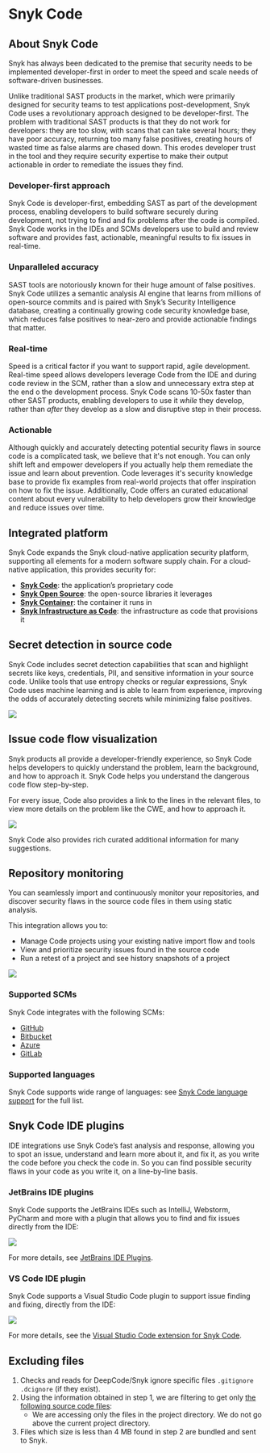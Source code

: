 # Snyk Code

## **About Snyk Code**

Snyk has always been dedicated to the premise that security needs to be implemented developer-first in order to meet the speed and scale needs of software-driven businesses.

Unlike traditional SAST products in the market, which were primarily designed for security teams to test applications post-development, Snyk Code uses a revolutionary approach designed to be developer-first. The problem with traditional SAST products is that they do not work for developers: they are too slow, with scans that can take several hours; they have poor accuracy, returning too many false positives, creating hours of wasted time as false alarms are chased down. This erodes developer trust in the tool and they require security expertise to make their output actionable in order to remediate the issues they find.

### Developer-first approach

Snyk Code is developer-first, embedding SAST as part of the development process, enabling developers to build software securely during development, not trying to find and fix problems after the code is compiled. Snyk Code works in the IDEs and SCMs developers use to build and review software and provides fast, actionable, meaningful results to fix issues in real-time.

### Unparalleled accuracy

SAST tools are notoriously known for their huge amount of false positives. Snyk Code utilizes a semantic analysis AI engine that learns from millions of open-source commits and is paired with Snyk’s Security Intelligence database, creating a continually growing code security knowledge base, which reduces false positives to near-zero and provide actionable findings that matter.

### Real-time

Speed is a critical factor if you want to support rapid, agile development. Real-time speed allows developers leverage Code from the IDE and during code review in the SCM, rather than a slow and unnecessary extra step at the end o the development process. Snyk Code scans 10-50x faster than other SAST products, enabling developers to use it _while_ they develop, rather than _after_ they develop as a slow and disruptive step in their process.

### Actionable

Although quickly and accurately detecting potential security flaws in source code is a complicated task, we believe that it's not enough. You can only shift left and empower developers if you actually help them remediate the issue and learn about prevention. Code leverages it's security knowledge base to provide fix examples from real-world projects that offer inspiration on how to fix the issue. Additionally, Code offers an curated educational content about every vulnerability to help developers grow their knowledge and reduce issues over time.

## **Integrated platform**

Snyk Code expands the Snyk cloud-native application security platform, supporting all elements for a modern software supply chain. For a cloud-native application, this provides security for:

* [**Snyk Code**](https://docs.snyk.io/snyk-code): the application’s proprietary code
* [**Snyk Open Source**](https://docs.snyk.io/snyk-open-source): the open-source libraries it leverages
* [**Snyk Container**](https://docs.snyk.io/snyk-container): the container it runs in
* [**Snyk Infrastructure as Code**](https://docs.snyk.io/snyk-infrastructure-as-code): the infrastructure as code that provisions it

## Secret detection in source code

Snyk Code includes secret detection capabilities that scan and highlight secrets like keys, credentials, PII, and sensitive information in your source code. Unlike tools that use entropy checks or regular expressions, Snyk Code uses machine learning and is able to learn from experience, improving the odds of accurately detecting secrets while minimizing false positives.

![](../../.gitbook/assets/image5.png)

## Issue code flow visualization

Snyk products all provide a developer-friendly experience, so Snyk Code helps developers to quickly understand the problem, learn the background, and how to approach it. Snyk Code helps you understand the dangerous code flow step-by-step.

For every issue, Code also provides a link to the lines in the relevant files, to view more details on the problem like the CWE, and how to approach it.

![](../../.gitbook/assets/image2-2-.png)

Snyk Code also provides rich curated additional information for many suggestions.

## Repository monitoring

You can seamlessly import and continuously monitor your repositories, and discover security flaws in the source code files in them using static analysis.

This integration allows you to:

* Manage Code projects using your existing native import flow and tools
* View and prioritize security issues found in the source code
* Run a retest of a project and see history snapshots of a project

![](../../.gitbook/assets/image4-1-.png)

### Supported SCMs

Snyk Code integrates with the following SCMs:

* [GitHub](https://docs.snyk.io/integrations/git-repository-scm-integrations/github-integration)
* [Bitbucket](https://docs.snyk.io/integrations/git-repository-scm-integrations/bitbucket-cloud-integration)&#x20;
* [Azure](https://docs.snyk.io/integrations/git-repository-scm-integrations/azure-repos-integration)
* [GitLab](https://docs.snyk.io/integrations/git-repository-scm-integrations/gitlab-integration)

### Supported languages

Snyk Code supports wide range of languages: see [Snyk Code language support](https://docs.snyk.io/snyk-code/snyk-code-language-and-framework-support) for the full list.

## Snyk Code IDE plugins

IDE integrations use Snyk Code’s fast analysis and response, allowing you to spot an issue, understand and learn more about it, and fix it, as you write the code before you check the code in. So you can find possible security flaws in your code as you write it, on a line-by-line basis.

### JetBrains IDE plugins

Snyk Code supports the JetBrains IDEs such as IntelliJ, Webstorm, PyCharm and more with a plugin that allows you to find and fix issues directly from the IDE:

![](../../.gitbook/assets/results-code.png)

For more details, see [JetBrains IDE Plugins](https://docs.snyk.io/integrations/ide-tools/jetbrains-plugins).

### VS Code IDE plugin

Snyk Code supports a Visual Studio Code plugin to support issue finding and fixing, directly from the IDE:

![](<../../.gitbook/assets/image3-2- (2) (2) (4) (4) (4) (3) (5).png>)

For more details, see the [Visual Studio Code extension for Snyk Code](../../features/integrations/ide-tools/visual-studio-code-extension-for-snyk-code.md).

## Excluding files

1. Checks and reads for DeepCode/Snyk ignore specific files `.gitignore` `.dcignore` (if they exist).
2. Using the information obtained in step 1, we are filtering to get only [the following source code files](snyk-code-language-and-framework-support.md#supported-extensions):
   * We are accessing only the files in the project directory. We do not go above the current project directory.
3. Files which size is less than 4 MB found in step 2 are bundled and sent to Snyk.
